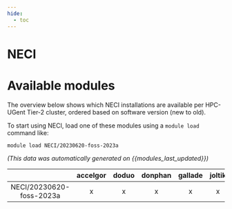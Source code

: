 ```yaml
---
hide:
  - toc
---
```


NECI
====

# Available modules


The overview below shows which NECI installations are available per HPC-UGent Tier-2 cluster, ordered based on software version (new to old).

To start using NECI, load one of these modules using a `module load` command like:

```shell
module load NECI/20230620-foss-2023a
```

*(This data was automatically generated on {{modules_last_updated}})*  

| |accelgor|doduo|donphan|gallade|joltik|shinx|
| :---: | :---: | :---: | :---: | :---: | :---: | :---: |
|NECI/20230620-foss-2023a|x|x|x|x|x|x|
